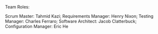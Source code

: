 Team Roles:

Scrum Master: Tahmid Kazi;
Requirements Manager: Henry Nixon;
Testing Manager: Charles Ferraro;
Software Architect: Jacob Clatterbuck;
Configuration Manager: Eric He
